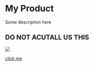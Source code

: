 # My Product
Some description here

## DO NOT ACUTALL US THIS

<img src="https://i.imgur.com/QcpgV.gif"/>

<a href="#">click me</a>

